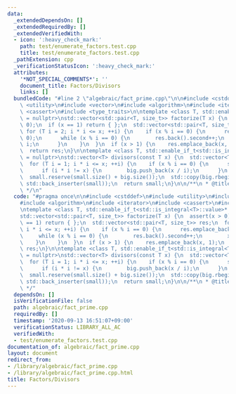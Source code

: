 ```yaml
---
data:
  _extendedDependsOn: []
  _extendedRequiredBy: []
  _extendedVerifiedWith:
  - icon: ':heavy_check_mark:'
    path: test/enumerate_factors.test.cpp
    title: test/enumerate_factors.test.cpp
  _pathExtension: cpp
  _verificationStatusIcon: ':heavy_check_mark:'
  attributes:
    '*NOT_SPECIAL_COMMENTS*': ''
    document_title: Factors/Divisors
    links: []
  bundledCode: "#line 2 \"algebraic/fact_prime.cpp\"\n\n#include <cstddef>\n#include\
    \ <utility>\n#include <vector>\n#include <algorithm>\n#include <iterator>\n#include\
    \ <cassert>\n#include <type_traits>\n\ntemplate <class T, std::enable_if_t<std::is_integral<T>::value>*\
    \ = nullptr>\nstd::vector<std::pair<T, size_t>> factorize(T x) {\n  assert(x >\
    \ 0);\n  if (x == 1) return { };\n  std::vector<std::pair<T, size_t>> res;\n \
    \ for (T i = 2; i * i <= x; ++i) {\n    if (x % i == 0) {\n      res.emplace_back(i,\
    \ 0);\n      while (x % i == 0) {\n        res.back().second++;\n        x /=\
    \ i;\n      }\n    }\n  }\n  if (x > 1) {\n    res.emplace_back(x, 1);\n  }\n\
    \  return res;\n}\n\ntemplate <class T, std::enable_if_t<std::is_integral<T>::value>*\
    \ = nullptr>\nstd::vector<T> divisors(const T x) {\n  std::vector<T> small, big;\n\
    \  for (T i = 1; i * i <= x; ++i) {\n    if (x % i == 0) {\n      small.push_back(i);\n\
    \      if (i * i != x) {\n        big.push_back(x / i);\n      }\n    }\n  }\n\
    \  small.reserve(small.size() + big.size());\n  std::copy(big.rbegin(), big.rend(),\
    \ std::back_inserter(small));\n  return small;\n}\n\n/**\n * @title Factors/Divisors\n\
    \ */\n"
  code: "#pragma once\n\n#include <cstddef>\n#include <utility>\n#include <vector>\n\
    #include <algorithm>\n#include <iterator>\n#include <cassert>\n#include <type_traits>\n\
    \ntemplate <class T, std::enable_if_t<std::is_integral<T>::value>* = nullptr>\n\
    std::vector<std::pair<T, size_t>> factorize(T x) {\n  assert(x > 0);\n  if (x\
    \ == 1) return { };\n  std::vector<std::pair<T, size_t>> res;\n  for (T i = 2;\
    \ i * i <= x; ++i) {\n    if (x % i == 0) {\n      res.emplace_back(i, 0);\n \
    \     while (x % i == 0) {\n        res.back().second++;\n        x /= i;\n  \
    \    }\n    }\n  }\n  if (x > 1) {\n    res.emplace_back(x, 1);\n  }\n  return\
    \ res;\n}\n\ntemplate <class T, std::enable_if_t<std::is_integral<T>::value>*\
    \ = nullptr>\nstd::vector<T> divisors(const T x) {\n  std::vector<T> small, big;\n\
    \  for (T i = 1; i * i <= x; ++i) {\n    if (x % i == 0) {\n      small.push_back(i);\n\
    \      if (i * i != x) {\n        big.push_back(x / i);\n      }\n    }\n  }\n\
    \  small.reserve(small.size() + big.size());\n  std::copy(big.rbegin(), big.rend(),\
    \ std::back_inserter(small));\n  return small;\n}\n\n/**\n * @title Factors/Divisors\n\
    \ */"
  dependsOn: []
  isVerificationFile: false
  path: algebraic/fact_prime.cpp
  requiredBy: []
  timestamp: '2020-09-13 16:51:07+09:00'
  verificationStatus: LIBRARY_ALL_AC
  verifiedWith:
  - test/enumerate_factors.test.cpp
documentation_of: algebraic/fact_prime.cpp
layout: document
redirect_from:
- /library/algebraic/fact_prime.cpp
- /library/algebraic/fact_prime.cpp.html
title: Factors/Divisors
---
```

